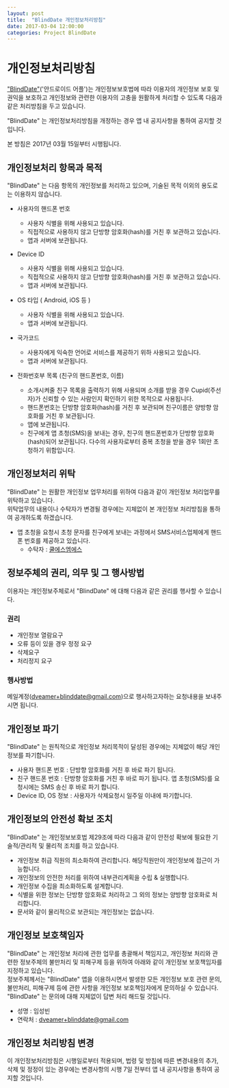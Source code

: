 ```yaml
---
layout: post
title:  "BlindDate 개인정보처리방침"
date: 2017-03-04 12:00:00
categories: Project BlindDate
---
```


# 개인정보처리방침

["BlindDate"](https://play.google.com/store/apps/details?id=com.dveamer.blinddate)('안드로이드 어플')는 개인정보보호법에 따라 이용자의 개인정보 보호 및 권익을 보호하고 개인정보와 관련한 이용자의 고충을 원활하게 처리할 수 있도록 다음과 같은 처리방침을 두고 있습니다.  

"BlindDate" 는 개인정보처리방침을 개정하는 경우 앱 내 공지사항을 통하여 공지할 것입니다.  

<!--more-->

본 방침은 2017년 03월 15일부터 시행됩니다.  

 
## 개인정보처리 항목과 목적

"BlindDate" 는 다음 항목의 개인정보를 처리하고 있으며, 기술된 목적 이외의 용도로는 이용하지 않습니다.  

  * 사용자의 핸드폰 번호  
    - 사용자 식별을 위해 사용되고 있습니다.  
    - 직접적으로 사용하지 않고 단방향 암호화(hash)를 거친 후 보관하고 있습니다.  
    - 앱과 서버에 보관됩니다.  

  * Device ID  
    - 사용자 식별을 위해 사용되고 있습니다.  
    - 직접적으로 사용하지 않고 단방향 암호화(hash)를 거친 후 보관하고 있습니다.  
    - 앱과 서버에 보관됩니다.  

  * OS 타입 ( Android, iOS 등 )
    - 사용자 식별을 위해 사용되고 있습니다.  
    - 앱과 서버에 보관됩니다.  

  * 국가코드  
    - 사용자에게 익숙한 언어로 서비스를 제공하기 위하 사용되고 있습니다.  
    - 앱과 서버에 보관됩니다.  

  * 전화번호부 목록 (친구의 핸드폰번호, 이름)  
    - 소개시켜줄 친구 목록을 출력하기 위해 사용되며 소개를 받을 경우 Cupid(주선자)가 신뢰할 수 있는 사람인지 확인하기 위한 목적으로 사용됩니다.  
    - 핸드폰번호는 단방향 암호화(hash)를 거친 후 보관되며 친구이름은 양방향 암호화를 거친 후 보관됩니다.  
    - 앱에 보관됩니다.  
    - 친구에게 앱 초청(SMS)을 보내는 경우, 친구의 핸드폰번호가 단방향 암호화(hash)되어 보관됩니다. 다수의 사용자로부터 중복 초청을 받을 경우 1회만 초청하기 위함입니다.  

## 개인정보처리 위탁 

"BlindDate" 는 원활한 개인정보 업무처리를 위하여 다음과 같이 개인정보 처리업무를 위탁하고 있습니다.  
위탁업무의 내용이나 수탁자가 변경될 경우에는 지체없이 본 개인정보 처리방침을 통하여 공개하도록 하겠습니다.  

  * 앱 초청을 요청시 초청 문자를 친구에게 보내는 과정에서 SMS서비스업체에게 핸드폰 번호를 제공하고 있습니다.  
    - 수탁자 : [쿨에스엠에스](http://www.coolsms.co.kr/)  

## 정보주체의 권리, 의무 및 그 행사방법

이용자는 개인정보주체로서 "BlindDate" 에 대해 다음과 같은 권리를 행사할 수 있습니다.  

### 권리

  * 개인정보 열람요구  
  * 오류 등이 있을 경우 정정 요구  
  * 삭제요구  
  * 처리정지 요구  
  
### 행사방법 

메일계정(dveamer+blinddate@gmail.com)으로 행사하고자하는 요청내용을 보내주시면 됩니다.  
  
## 개인정보 파기  

"BlindDate" 는 원칙적으로 개인정보 처리목적이 달성된 경우에는 지체없이 해당 개인정보를 파기합니다.  

  * 사용자 핸드폰 번호 : 단방향 암호화를 거친 후 바로 파기 됩니다.  
  * 친구 핸드폰 번호 : 단방향 암호화를 거친 후 바로 파기 됩니다. 앱 초청(SMS)를 요청시에는 SMS 송신 후 바로 파기 합니다.  
  * Device ID, OS 정보 : 사용자가 삭제요청시 일주일 이내에 파기합니다.  

## 개인정보의 안전성 확보 조치  
 
"BlindDate" 는 개인정보보호법 제29조에 따라 다음과 같이 안전성 확보에 필요한 기술적/관리적 및 물리적 조치를 하고 있습니다.

  * 개인정보 취급 직원의 최소화하여 관리합니다. 해당직원만이 개인정보에 접근이 가능합니다.  
  * 개인정보의 안전한 처리를 위하여 내부관리계획을 수립 & 실행합니다.  
  * 개인정보 수집을 최소화하도록 설계합니다.  
  * 식별을 위한 정보는 단방향 암호화로 처리하고 그 외의 정보는 양방향 암호화로 처리합니다.  
  * 문서와 같이 물리적으로 보관되는 개인정보는 없습니다.  


## 개인정보 보호책임자

"BlindDate" 는 개인정보 처리에 관한 업무를 총괄해서 책임지고, 개인정보 처리와 관련한 정보주체의 불만처리 및 피해구제 등을 위하여 아래와 같이 개인정보 보호책임자를 지정하고 있습니다.  
정보주체께서는 "BlindDate" 앱을 이용하시면서 발생한 모든 개인정보 보호 관련 문의, 불만처리, 피해구제 등에 관한 사항을 개인정보 보호책임자에게 문의하실 수 있습니다.  
"BlindDate" 는 문의에 대해 지체없이 답변 처리 해드릴 것입니다.  

  * 성명 : 임성빈
  * 연락처 : dveamer+blinddate@gmail.com

## 개인정보 처리방침 변경

이 개인정보처리방침은 시행일로부터 적용되며, 법령 및 방침에 따른 변경내용의 추가, 삭제 및 정정이 있는 경우에는 변경사항의 시행 7일 전부터 앱 내 공지사항을 통하여 공지할 것입니다.  

